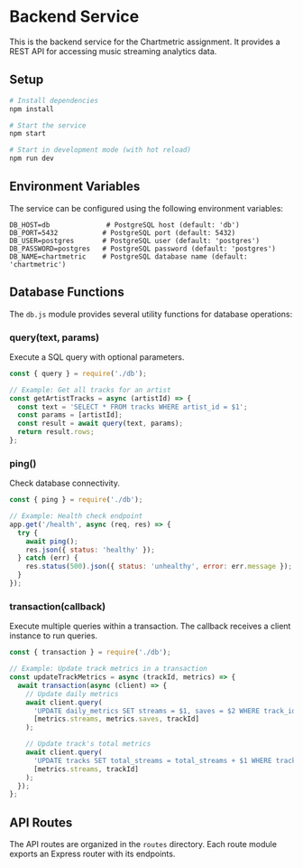 # Backend Service

This is the backend service for the Chartmetric assignment. It provides a REST API for accessing music streaming analytics data.

## Setup

```bash
# Install dependencies
npm install

# Start the service
npm start

# Start in development mode (with hot reload)
npm run dev
```

## Environment Variables

The service can be configured using the following environment variables:

```env
DB_HOST=db              # PostgreSQL host (default: 'db')
DB_PORT=5432           # PostgreSQL port (default: 5432)
DB_USER=postgres       # PostgreSQL user (default: 'postgres')
DB_PASSWORD=postgres   # PostgreSQL password (default: 'postgres')
DB_NAME=chartmetric    # PostgreSQL database name (default: 'chartmetric')
```

## Database Functions

The `db.js` module provides several utility functions for database operations:

### query(text, params)

Execute a SQL query with optional parameters.

```javascript
const { query } = require('./db');

// Example: Get all tracks for an artist
const getArtistTracks = async (artistId) => {
  const text = 'SELECT * FROM tracks WHERE artist_id = $1';
  const params = [artistId];
  const result = await query(text, params);
  return result.rows;
};
```

### ping()

Check database connectivity.

```javascript
const { ping } = require('./db');

// Example: Health check endpoint
app.get('/health', async (req, res) => {
  try {
    await ping();
    res.json({ status: 'healthy' });
  } catch (err) {
    res.status(500).json({ status: 'unhealthy', error: err.message });
  }
});
```

### transaction(callback)

Execute multiple queries within a transaction. The callback receives a client instance to run queries.

```javascript
const { transaction } = require('./db');

// Example: Update track metrics in a transaction
const updateTrackMetrics = async (trackId, metrics) => {
  await transaction(async (client) => {
    // Update daily metrics
    await client.query(
      'UPDATE daily_metrics SET streams = $1, saves = $2 WHERE track_id = $3',
      [metrics.streams, metrics.saves, trackId]
    );

    // Update track's total metrics
    await client.query(
      'UPDATE tracks SET total_streams = total_streams + $1 WHERE track_id = $2',
      [metrics.streams, trackId]
    );
  });
};
```

## API Routes

The API routes are organized in the `routes` directory. Each route module exports an Express router with its endpoints.
